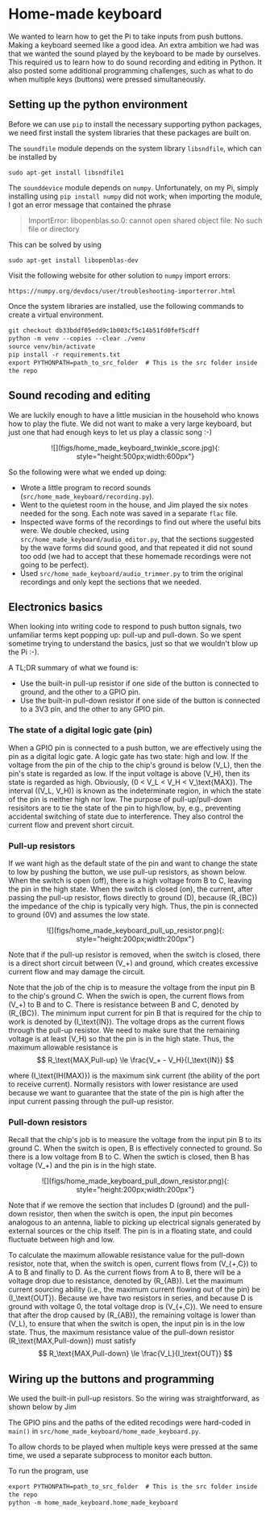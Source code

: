 # Home-made keyboard

We wanted to learn how to get the Pi to take inputs from push buttons. Making a keyboard seemed like a good idea. An extra ambition we had was that we wanted the sound played by the keyboard to be made by ourselves. This required us to learn how to do sound recording and editing in Python. It also posted some additional programming challenges, such as what to do when multiple keys (buttons) were pressed simultaneously.


## Setting up the python environment

Before we can use `pip` to install the necessary supporting python packages, we need first install the system libraries that these packages are built on.

The `soundfile` module depends on the system library `libsndfile`, which can be installed by
```
sudo apt-get install libsndfile1
```

The `sounddevice` module depends on `numpy`. Unfortunately, on my Pi, simply installing using `pip install numpy` did not work; when importing the module, I got an error message that contained the phrase

>ImportError: libopenblas.so.0: cannot open shared object file: No such file or directory

This can be solved by using

```
sudo apt-get install libopenblas-dev
```

Visit the following website for other solution to `numpy` import errors:
```
https://numpy.org/devdocs/user/troubleshooting-importerror.html
```

Once the system libraries are installed, use the following commands to create a virtual environment.
```
git checkout db33bddf05edd9c1b003cf5c14b51fd0fef5cdff
python -m venv --copies --clear ./venv
source venv/bin/activate
pip install -r requirements.txt
export PYTHONPATH=path_to_src_folder  # This is the src folder inside the repo
```


## Sound recoding and editing
We are luckily enough to have a little musician in the household who knows how to play the flute. We did not want to make a very large keyboard, but just one that had enough keys to let us play a classic song :-)
<center>
![](figs/home_made_keyboard_twinkle_score.jpg){: style="height:500px;width:600px"}
</center>

So the following were what we ended up doing:

- Wrote a little program to record sounds (`src/home_made_keyboard/recording.py`).
- Went to the quietest room in the house, and Jim played the six notes needed for the song. Each note was saved in a separate `flac` file.
- Inspected wave forms of the recordings to find out where the useful bits were. We double checked, using `src/home_made_keyboard/audio_editor.py`, that the sections suggested by the wave forms did sound good, and that repeated it did not sound too odd (we had to accept that these homemade recordings were not going to be perfect).
- Used `src/home_made_keyboard/audio_trimmer.py` to trim the original recordings and only kept the sections that we needed.



## Electronics basics
When looking into writing code to respond to push button signals, two unfamiliar terms kept popping up: pull-up and pull-down. So we spent sometime trying to understand the basics, just so that we wouldn't blow up the Pi :-). 

A TL;DR summary of what we found is:

- Use the built-in pull-up resistor if one side of the button is connected to ground, and the other to a GPIO pin. 
- Use the built-in pull-down resistor if one side of the button is connected to a 3V3 pin, and the other to any GPIO pin.



### The state of a digital logic gate (pin)
When a GPIO pin is connected to a push button, we are effectively using the pin as a digital logic gate. A logic gate has two state: high and low. If the voltage from the pin of the chip to the chip's ground is below \(V_L\), then the pin's state is regarded as low. If the input voltage is above \(V_H\), then its state is regarded as high. Obviously, \(0 < V_L < V_H < V_\text{MAX}\). The interval \((V_L, V_H)\) is known as the indeterminate region, in which the state of the pin is neither high nor low. The purpose of pull-up/pull-down resisitors are to tie the state of the pin to high/low, by, e.g., preventing accidental switching of state due to interference. They also control the current flow and prevent short circuit.


### Pull-up resistors
If we want high as the default state of the pin and want to change the state to low by pushing the button, we use pull-up resistors, as shown below. When the switch is open (off), there is a high voltage from B to C, leaving the pin in the high state. When the switch is closed (on), the current, after passing the pull-up resistor, flows directly to ground (D), because \(R_{BC}\) the impedance of the chip is typically very high. Thus, the pin is connected to ground (0V) and assumes the low state.
<center>
![](figs/home_made_keyboard_pull_up_resistor.png){: style="height:200px;width:200px"}
</center>


Note that if the pull-up resistor is removed, when the switch is closed, there is a direct short circuit between \(V_+\) and ground, which creates excessive current flow and may damage the circuit.

Note that the job of the chip is to measure the voltage from the input pin B to the chip's ground C. When the swich is open, the current flows from \(V_+\) to B and to C. There is resistance between B and C, denoted by \(R_{BC}\). The minimum input current for pin B that is required for the chip to work is denoted by \(I_\text{IN}\). The voltage drops as the current flows through the pull-up resistor. We need to make sure that the remaining voltage is at least \(V_H\) so that the pin is in the high state. Thus, the maximum allowable resistance is
$$
R_\text{MAX,Pull-up} \le \frac{V_+ - V_H}{I_\text{IN}}
$$

where \(I_\text{IH(MAX)}\) is the maximum sink current (the ability of the port to receive current). Normally resistors with lower resistance are used because we want to guarantee that the state of the pin is high after the input current passing through the pull-up resistor.


### Pull-down resistors
Recall that the chip's job is to measure the voltage from the input pin B to its ground C. When the switch is open, B is effectively connected to ground. So there is a low voltage from B to C. When the swtich is closed, then B has voltage \(V_+\) and the pin is in the high state. 
<center>
![](figs/home_made_keyboard_pull_down_resistor.png){: style="height:200px;width:200px"}
</center>


Note that if we remove the section that includes D (ground) and the pull-down resistor, then when the switch is open, the input pin becomes analogous to an antenna, liable to picking up electrical signals generated by external sources or the chip itself. The pin is in a floating state, and could fluctuate between high and low.

To calculate the maximum allowable resistance value for the pull-down resistor, note that, when the switch is open, current flows from \(V_{+,C}\) to A to B and finally to D. As the current flows from A to B, there will be a voltage drop due to resistance, denoted by \(R_{AB}\). Let the maximum current sourcing ability (i.e., the maximum current flowing out of the pin) be \(I_\text{OUT}\). Because we have two resistors in series, and because D is ground with voltage 0, the total voltage drop is \(V_{+,C}\). We need to ensure that after the drop caused by \(R_{AB}\), the remaining voltage is lower than \(V_L\), to ensure that when the switch is open, the input pin is in the low state. Thus, the maximum resistance value of the pull-down resistor \(R_\text{MAX,Pull-down}\) must satisfy 
$$
R_\text{MAX,Pull-down}  \le \frac{V_L}{I_\text{OUT}}
$$


## Wiring up the buttons and programming
We used the built-in pull-up resistors. So the wiring was straightforward, as shown below by Jim



The GPIO pins and the paths of the edited recodings were hard-coded in `main()` in `src/home_made_keyboard/home_made_keyboard.py`.

To allow chords to be played when multiple keys were pressed at the same time, we used a separate subprocess to monitor each button.

To run the program, use
```
export PYTHONPATH=path_to_src_folder  # This is the src folder inside the repo
python -m home_made_keyboard.home_made_keyboard
```
